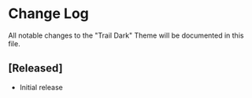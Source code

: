 # Change Log

All notable changes to the "Trail Dark" Theme will be documented in this file.

## [Released]

- Initial release
